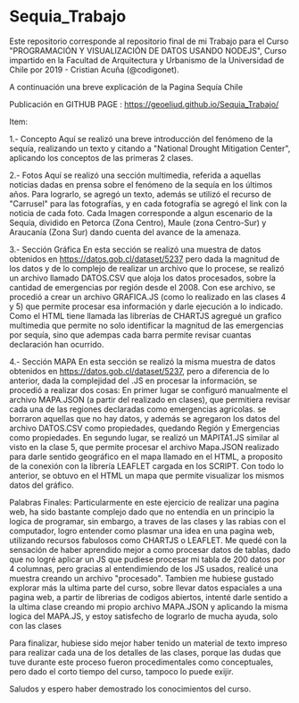 # Sequia_Trabajo
Este repositorio corresponde al repositorio final de mi Trabajo para el Curso "PROGRAMACIÓN Y VISUALIZACIÓN DE DATOS USANDO NODEJS", Curso impartido en la Facultad de Arquitectura y Urbanismo de la Universidad de Chile por 2019 - Cristian Acuña (@codigonet).

A continuación una breve explicación de la Pagina Sequía Chile

Publicación en GITHUB PAGE : https://geoeliud.github.io/Sequia_Trabajo/ 


Item:

1.- Concepto
  Aquí se realizó una breve introducción del fenómeno de la sequía, realizando un texto y citando a "National Drought Mitigation Center", aplicando los conceptos de las primeras 2 clases.

2.- Fotos
  Aquí se realizó una sección multimedia, referida a aquellas noticias dadas en prensa sobre el fenómeno de la sequía en los últimos años. Para lograrlo, se agregó un texto, además se utilizó el recurso de "Carrusel" para las fotografías, y en cada fotografía se agregó el link con la noticia de cada foto. Cada Imagen corresponde a algun escenario de la Sequía, dividido en Petorca (Zona Centro), Maule (zona Centro-Sur) y Araucanía (Zona Sur) dando cuenta del avance de la amenaza.

3.- Sección Gráfica
  En esta sección se realizó una muestra de datos obtenidos en https://datos.gob.cl/dataset/5237 pero dada la magnitud de los datos y de lo complejo de realizar un archivo que lo procese, se realizó un archivo llamado DATOS.CSV que aloja los datos procesados, sobre la cantidad de emergencias por región desde el 2008.
  Con ese archivo, se procedió a crear un archivo GRAFICA.JS (como lo realizado en las clases 4 y 5) que permite procesar esa información y darle ejecución a lo indicado. Como el HTML tiene llamada las librerías de CHARTJS agregué un grafico multimedia que permite no solo identificar la magnitud de las emergencias por sequía, sino que adempas cada barra permite revisar cuantas declaración han ocurrido.
  
  4.- Sección MAPA
  En esta sección se realizó la misma muestra de datos obtenidos en https://datos.gob.cl/dataset/5237, pero a diferencia de lo anterior, dada la complejidad del .JS en procesar la información, se procedió a realizar dos cosas:
  En primer lugar se configuró manualmente el archivo MAPA.JSON (a partir del realizado en clases), que permitiera revisar cada una de las regiones declaradas como emergencias agricolas. se borraron aquellas que no hay datos, y además se agregaron los datos del archivo DATOS.CSV como propiedades, quedando Región y Emergencias como propiedades.
  En segundo lugar, se realizó un MAPITA1.JS similar al visto en la clase 5, que permite procesar el archivo Mapa.JSON realizado para darle sentido geográfico en el mapa llamado en el HTML, a proposito de la conexión con la librería LEAFLET cargada en los SCRIPT. Con todo lo anterior, se obtuvo en el HTML un mapa que permite visualizar los mismos datos del gráfico.
  
 Palabras Finales:
 Particularmente en este ejercicio de realizar una pagina web, ha sido bastante complejo dado que no entendía en un principio la logica de programar, sin embargo, a traves de las clases y las rabias con el computador, logro entender como plasmar una idea en una pagina web, utilizando recursos fabulosos como CHARTJS o LEAFLET.
 Me quedé con la sensación de haber aprendido mejor a como procesar datos de tablas, dado que no logré aplicar un JS que pudiese procesar mi tabla de 200 datos por 4 columnas, pero gracias al entendimiendo de los JS usados, realicé una muestra creando un archivo "procesado".
 Tambien me hubiese gustado explorar más la ultima parte del curso, sobre llevar datos espaciales a una pagina web, a partir de librerias de codigos abiertos, intenté darle sentido a la ultima clase creando mi propio archivo MAPA.JSON y aplicando la misma logica del MAPA.JS, y estoy satisfecho de lograrlo de mucha ayuda, solo con las clases
 
 Para finalizar, hubiese sido mejor haber tenido un material de texto impreso para realizar cada una de los detalles de las clases, porque las dudas que tuve durante este proceso fueron procedimentales como conceptuales, pero dado el corto tiempo del curso, tampoco lo puede exijir.
 
 Saludos y espero haber demostrado los conocimientos del curso.
  
  

